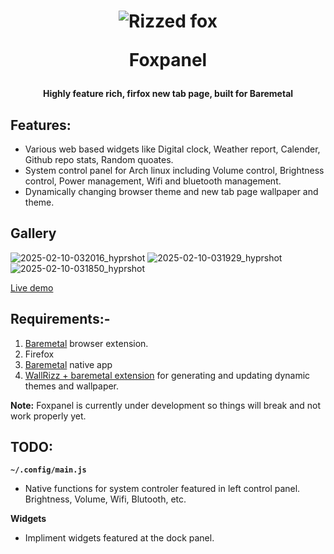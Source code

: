 <h1 align="center" - click me!>

<img src="https://github.com/user-attachments/assets/68dd9728-5083-443e-84e8-e85cce29463b" alt="Rizzed fox">

  Foxpanel  
  <h4 align="center"> Highly feature rich, firfox new tab page, built for Baremetal</h4>

</h1>

## Features:
- Various web based widgets like Digital clock, Weather report, Calender, Github repo stats, Random quoates.
- System control panel for Arch linux including Volume control, Brightness control, Power management, Wifi and bluetooth management.
- Dynamically changing browser theme and new tab page wallpaper and theme.

## Gallery
![2025-02-10-032016_hyprshot](https://github.com/user-attachments/assets/15272ae6-0995-4b7c-bd40-54d0dd12d21f)
![2025-02-10-031929_hyprshot](https://github.com/user-attachments/assets/1890facb-718b-41c8-b57e-f753682529d9)
![2025-02-10-031850_hyprshot](https://github.com/user-attachments/assets/ef4c100e-b8ea-4356-be08-398eccf74254)


[Live demo](https://5hubham5ingh.github.io/foxpanel/)

## Requirements:-
1. [Baremetal](https://github.com/5hubham5ingh/baremetal?tab=readme-ov-file#baremetal) browser extension.
2. Firefox
3. [Baremetal](https://github.com/5hubham5ingh/baremetal?tab=readme-ov-file#native-function-integration) native app
4. [WallRizz + baremetal extension]() for generating and updating dynamic themes and wallpaper.
   

**Note:** Foxpanel is currently under development so things will break and not work properly yet.

## TODO:
**`~/.config/main.js`**
- Native functions for system controler featured in left control panel.
  Brightness, Volume, Wifi, Blutooth, etc.

**Widgets**
- Impliment widgets featured at the dock panel.
